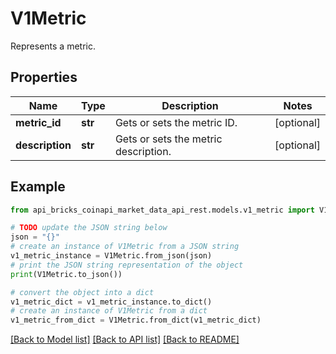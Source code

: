 # V1Metric

Represents a metric.

## Properties

Name | Type | Description | Notes
------------ | ------------- | ------------- | -------------
**metric_id** | **str** | Gets or sets the metric ID. | [optional] 
**description** | **str** | Gets or sets the metric description. | [optional] 

## Example

```python
from api_bricks_coinapi_market_data_api_rest.models.v1_metric import V1Metric

# TODO update the JSON string below
json = "{}"
# create an instance of V1Metric from a JSON string
v1_metric_instance = V1Metric.from_json(json)
# print the JSON string representation of the object
print(V1Metric.to_json())

# convert the object into a dict
v1_metric_dict = v1_metric_instance.to_dict()
# create an instance of V1Metric from a dict
v1_metric_from_dict = V1Metric.from_dict(v1_metric_dict)
```
[[Back to Model list]](../README.md#documentation-for-models) [[Back to API list]](../README.md#documentation-for-api-endpoints) [[Back to README]](../README.md)



